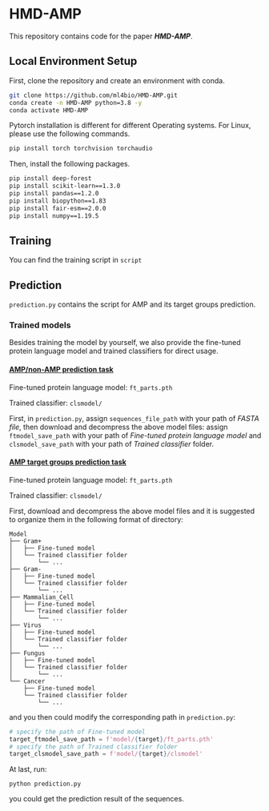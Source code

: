 # HMD-AMP


This repository contains code for the paper ***HMD-AMP***.





## Local Environment Setup

First, clone the repository and create an environment with conda.<br>

```bash
git clone https://github.com/ml4bio/HMD-AMP.git
conda create -n HMD-AMP python=3.8 -y
conda activate HMD-AMP
```

Pytorch installation is different for different Operating systems. For Linux, please use the following commands.<br>

```bash
pip install torch torchvision torchaudio
```

Then, install the following packages.

```bash
pip install deep-forest
pip install scikit-learn==1.3.0
pip install pandas==1.2.0
pip install biopython==1.83
pip install fair-esm==2.0.0
pip install numpy==1.19.5
```

<!--
## Data
The training data and test data can be obtained from our OSF project.
-->

## Training 
You can find the training script in `script`

## Prediction
`prediction.py` contains the script for AMP and its target groups prediction.

### Trained models
Besides training the model by yourself, we also provide the fine-tuned protein language model and trained classifiers for direct usage. 
#### [AMP/non-AMP prediction task](https://drive.google.com/file/d/1Z4IeD0rUfBtN4OwSh7S-2fJUCbk07qiA/view?usp=sharing)
Fine-tuned protein language model: `ft_parts.pth`

Trained classifier: `clsmodel/`

First, in `prediction.py`, assign `sequences_file_path` with your path of *FASTA file*, then download and decompress the above model files: assign `ftmodel_save_path` with your path of *Fine-tuned protein language model*
and `clsmodel_save_path` with your path of *Trained classifier* folder.


#### [AMP target groups prediction task](https://drive.google.com/file/d/199S59bh9KO9IPTmzOYOhd4t1NHN_zdcg/view?usp=sharing)

Fine-tuned protein language model: `ft_parts.pth`

Trained classifier: `clsmodel/`



First, download and decompress the above model files and it is suggested to organize them in the following format of directory:
```
Model
├── Gram+
│   ├── Fine-tuned model
│   └── Trained classifier folder
│       └── ...
├── Gram-
│   ├── Fine-tuned model
│   └── Trained classifier folder
│       └── ...
├── Mammalian_Cell
│   ├── Fine-tuned model
│   └── Trained classifier folder
│       └── ...
├── Virus
│   ├── Fine-tuned model
│   └── Trained classifier folder
│       └── ...
├── Fungus
│   ├── Fine-tuned model
│   └── Trained classifier folder
│       └── ...
└── Cancer
    ├── Fine-tuned model
    └── Trained classifier folder
        └── ...  
```
and you then could modify the corresponding path in `prediction.py`:
```python
# specify the path of Fine-tuned model
target_ftmodel_save_path = f'model/{target}/ft_parts.pth'
# specify the path of Trained classifier folder
target_clsmodel_save_path = f'model/{target}/clsmodel'
```

At last, run:
```
python prediction.py
```
you could get the prediction result of the sequences.
